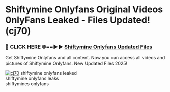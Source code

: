 # Shiftymine Onlyfans Original Videos 0nlyFans Leaked - Files Updated! (cj70)

<h3>🔴 CLICK HERE 🌐==►► <a href="https://tinyurl.com/2wckxsce" rel="nofollow">Shiftymine Onlyfans Updated Files</a></h3>

Get Shiftymine Onlyfans and all content. Now you can access all videos and pictures of Shiftymine Onlyfans. New Updated Files 2025!

[![cj70](https://i.imgur.com/AFduVYN.gif)](https://tinyurl.com/2wckxsce)
shiftymine onlyfans leaked<br>
shiftymine onlyfans leaks<br>
shiftymines onlyfans